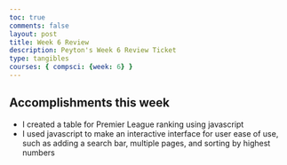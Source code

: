 ```yaml
---
toc: true
comments: false
layout: post
title: Week 6 Review
description: Peyton's Week 6 Review Ticket
type: tangibles
courses: { compsci: {week: 6} }
---
```


## Accomplishments this week
- I created a table for Premier League ranking using javascript
- I used javascript to make an interactive interface for user ease of use, such as adding a search bar, multiple pages, and sorting by highest numbers